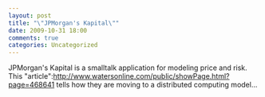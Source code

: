 ```yaml
---
layout: post
title: "\"JPMorgan's Kapital\""
date: 2009-10-31 18:00
comments: true
categories: Uncategorized
---
```

JPMorgan's Kapital is a smalltalk application for modeling price and risk. This "article":http://www.watersonline.com/public/showPage.html?page=468641 tells how they are moving to a distributed computing model...
